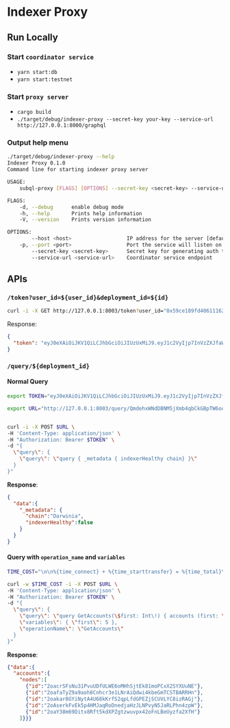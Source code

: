 # Indexer Proxy

## Run Locally

### Start `coordinator service`

- `yarn start:db`
- `yarn start:testnet`

### Start `proxy server`

- `cargo build`
- `./target/debug/indexer-proxy --secret-key your-key --service-url http://127.0.0.1:8000/graphql`

### Output help menu

```sh
./target/debug/indexer-proxy --help
Indexer Proxy 0.1.0
Command line for starting indexer proxy server

USAGE:
    subql-proxy [FLAGS] [OPTIONS] --secret-key <secret-key> --service-url <service-url>

FLAGS:
    -d, --debug      enable debug mode
    -h, --help       Prints help information
    -V, --version    Prints version information

OPTIONS:
        --host <host>                  IP address for the server [default: 127.0.0.1]
    -p, --port <port>                  Port the service will listen on [default: 8003]
        --secret-key <secret-key>      Secret key for generating auth token
        --service-url <service-url>    Coordinator service endpoint
```

## APIs

### `/token?user_id=${user_id}&deployment_id=${id}`

```sh
curl -i -X GET http://127.0.0.1:8003/token?user_id="0x59ce189fd40611162017deb88d826C3485f41e0D"&deployment_id="QmdehxWNdDBNM5jXmb4qbCkGBpTW6ooVy17NYGoMEeowxt"
```

Response:

```json
{ 
  "token": "eyJ0eXAiOiJKV1QiLCJhbGciOiJIUzUxMiJ9.eyJ1c2VyIjp7InVzZXJfaWQiOiIweDU5Y2UxODlmZDQwNjExMTYyMDE3ZGViODhkODI2QzM0ODVmNDFlMEQiLCJkZXBsb3ltZW50X2lkIjoiMHg2YzgyMTI0MDhjM2M2MmZjNzhjYmZhOWQ2ZmU1ZmYzOTM0OGMxMDA5MTE0YTYzMTViMWUyMjU2NDU5MTM1MzQ4In0sImV4cCI6MTYzODg0MjA5MH0.4ej2RiEIPvSfKXisKCH2OYvu8WuLKMgKL59KlwpX6XTVUl0h57e63bdJjxxb109JwAGqkCVufKgj8m4OVETiyA"
}
```

### `/query/${deployment_id}`

#### Normal Query

```sh
export TOKEN="eyJ0eXAiOiJKV1QiLCJhbGciOiJIUzUxMiJ9.eyJ1c2VyIjp7InVzZXJfaWQiOiIweGVlcmZzZGZkc2YiLCJkZXBsb3ltZW50X2lkIjoiMHg2YzgyMTI0MDhjM2M2MmZjNzhjYmZhOWQ2ZmU1ZmYzOTM0OGMxMDA5MTE0YTYzMTViMWUyMjU2NDU5MTM1MzQ4In0sImV4cCI6MTYzODg0MTIyN30.ZUiW_m3Li5eklc1cK5z2VOLVqlv9yPQ9ojHddegSiNKj5eEf8PoTsbzIKhHFkUkRtgArMTiJhmDRT_9L7vCKIg"

export URL="http://127.0.0.1:8003/query/QmdehxWNdDBNM5jXmb4qbCkGBpTW6ooVy17NYGoMEeowxt"


curl -i -X POST $URL \
-H 'Content-Type: application/json' \
-H "Authorization: Bearer $TOKEN" \
-d "{
  \"query\": { 
    \"query\": \"query { _metadata { indexerHealthy chain} }\" 
  }
}"
```

**Response**:

```json
{
  "data":{
    "_metadata": {
      "chain":"Darwinia",
      "indexerHealthy":false
    }
  }
}
```

#### Query with `operation_name` and `variables`

```sh
TIME_COST="\n\n%{time_connect} + %{time_starttransfer} = %{time_total}\n"

curl -w $TIME_COST -i -X POST $URL \
-H 'Content-Type: application/json' \
-H "Authorization: Bearer $TOKEN" \
-d "{
  \"query\": { 
    \"query\": \"query GetAccounts(\$first: Int\!) { accounts (first: \$first) { nodes { id } } }\",
    \"variables\": { \"first\": 5 },
    \"operationName\": \"GetAccounts\"
  }
}"
```

**Response**:

```json
{"data":{
  "accounts":{
    "nodes":[
      {"id":"2oacrSFsNu31PvuUDfULWE6oMHhSjtEk81moPCxX2SYXUuNE"},
      {"id":"2oafaTyZ9a9aoh8Cnhcr3e1LNrAiQdwi4kbeGmTCSTBARRHn"},
      {"id":"2oakar8GYiNytA4U68kKrfS2qpLfdGPEZjSCUVLYC8izRAGj"},
      {"id":"2oAserkFvEk5p4HMJaqRoDnedjaHzJLNPvyN5JaRLPhn4zpW"},
      {"id":"2oaY38m69Ditx8Rft5kdXPZgtzwuvpx42oFnLBeUyzfa2XfH"}
    ]}}}
```

